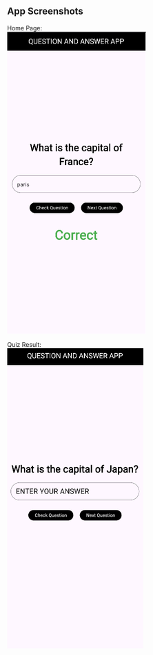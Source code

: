 ## App Screenshots

Home Page:  
![Home Page](screenshots/home.png)

Quiz Result:  
![Quiz Result](screenshots/Home1.png)
